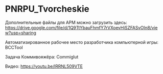 # PNRPU_Tvorcheskie

Дополнительные файлы для АРМ можно загрузить здесь:
https://drive.google.com/file/d/1Q9TtYbauFhmfY7rVXoevHiSZFASvOIn8/view?usp=sharing

Автоматизированное рабочее место разработчика компьютерной игры: BCCTool

Задача Коммивояжёра: Commiglut

Видео: https://youtu.be/lRRNL509VTE
